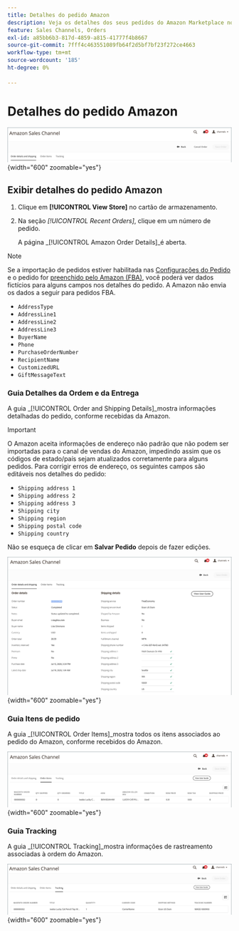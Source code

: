 ```yaml
---
title: Detalhes do pedido Amazon
description: Veja os detalhes dos seus pedidos do Amazon Marketplace no Adobe Commerce ou no Magento Open Source Admin.
feature: Sales Channels, Orders
exl-id: a85bb6b3-817d-4859-a815-41777f4b8667
source-git-commit: 7fff4c463551089fb64f2d5bf7bf23f272ce4663
workflow-type: tm+mt
source-wordcount: '185'
ht-degree: 0%

---
```


# Detalhes do pedido Amazon

![detalhes do pedido Amazon](assets/amazon-order-details-header.png){width="600" zoomable="yes"}

## Exibir detalhes do pedido Amazon

1. Clique em **[!UICONTROL View Store]** no cartão de armazenamento.

1. Na seção _[!UICONTROL Recent Orders]_, clique em um número de pedido.

   A página _[!UICONTROL Amazon Order Details]_é aberta.

>[!NOTE]
>
>Se a importação de pedidos estiver habilitada nas [Configurações do Pedido](./order-settings.md) e o pedido for [preenchido pelo Amazon (FBA)](./fulfilled-by.md), você poderá ver dados fictícios para alguns campos nos detalhes do pedido. A Amazon não envia os dados a seguir para pedidos FBA.
>
> - `AddressType`
> - `AddressLine1`
> - `AddressLine2`
> - `AddressLine3`
> - `BuyerName`
> - `Phone`
> - `PurchaseOrderNumber`
> - `RecipientName`
> - `CustomizedURL`
> - `GiftMessageText`

### Guia Detalhes da Ordem e da Entrega

A guia _[!UICONTROL Order and Shipping Details]_mostra informações detalhadas do pedido, conforme recebidas da Amazon.

>[!IMPORTANT]
>
>O Amazon aceita informações de endereço não padrão que não podem ser importadas para o canal de vendas do Amazon, impedindo assim que os códigos de estado/país sejam atualizados corretamente para alguns pedidos. Para corrigir erros de endereço, os seguintes campos são editáveis nos detalhes do pedido:
>
>- `Shipping address 1`
>- `Shipping address 2`
>- `Shipping address 3`
>- `Shipping city`
>- `Shipping region`
>- `Shipping postal code`
>- `Shipping country`
>
>Não se esqueça de clicar em **Salvar Pedido** depois de fazer edições.

![Detalhes do pedido e do envio](assets/amazon-order-details.png){width="600" zoomable="yes"}

### Guia Itens de pedido

A guia _[!UICONTROL Order Items]_mostra todos os itens associados ao pedido do Amazon, conforme recebidos do Amazon.

![Detalhes do item do pedido](assets/amazon-order-item-details.png){width="600" zoomable="yes"}

### Guia Tracking

A guia _[!UICONTROL Tracking]_mostra informações de rastreamento associadas à ordem do Amazon.

![Detalhes do rastreamento](assets/amazon-order-tracking-details.png){width="600" zoomable="yes"}
